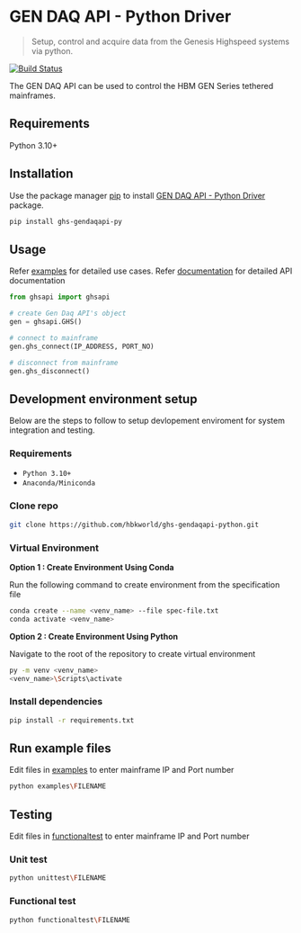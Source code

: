# GEN DAQ API - Python Driver
> Setup, control and acquire data from the Genesis Highspeed systems via python.

[![Build Status](https://dev.azure.com/GenesisHighSpeed/GHS%20ESW/_apis/build/status/hbkworld.ghs-gendaqapi-python?branchName=main)](https://dev.azure.com/GenesisHighSpeed/GHS%20ESW/_build/latest?definitionId=117&branchName=main)

The GEN DAQ API can be used to control the HBM GEN Series tethered mainframes.

## Requirements

Python 3.10+

## Installation

Use the package manager [pip](https://pip.pypa.io/en/stable/) to install [GEN DAQ API - Python Driver](https://pypi.org/project/ghs-gendaqapi-py/) package.

```bash
pip install ghs-gendaqapi-py
```

## Usage

Refer [examples](./examples) for detailed use cases. 
Refer [documentation](https://github.com/hbkworld/ghs-gendaqapi-python/blob/main/docs/html/index.html) for detailed API documentation

```python
from ghsapi import ghsapi

# create Gen Daq API's object
gen = ghsapi.GHS()

# connect to mainframe
gen.ghs_connect(IP_ADDRESS, PORT_NO)

# disconnect from mainframe
gen.ghs_disconnect()
```

## Development environment setup

Below are the steps to follow to setup devlopement enviroment for system integration and testing.

### Requirements

- `Python 3.10+`
- `Anaconda/Miniconda`

### Clone repo

```bash
git clone https://github.com/hbkworld/ghs-gendaqapi-python.git
```

### Virtual Environment 

**Option 1 :  Create Environment Using Conda**

Run the following command to create environment from the specification file

```bash
conda create --name <venv_name> --file spec-file.txt
conda activate <venv_name>
```

**Option 2 :  Create Environment Using Python**

Navigate to the root of the repository to create virtual environment

```bash
py -m venv <venv_name>
<venv_name>\Scripts\activate
```

### Install dependencies

```bash
pip install -r requirements.txt
```

## Run example files

Edit files in [examples](./examples) to enter mainframe IP and Port number

```bash
python examples\FILENAME
```

## Testing

Edit files in [functionaltest](./functionaltest) to enter mainframe IP and Port number

### Unit test

```bash
python unittest\FILENAME
```

### Functional test

```bash
python functionaltest\FILENAME
```
